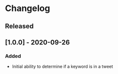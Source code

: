 # Changelog

## Released

## [1.0.0] - 2020-09-26

### Added

- Initial ability to determine if a keyword is in a tweet
